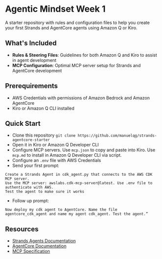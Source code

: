 # Agentic Mindset Week 1

A starter repository with rules and configuration files to help you create your first Strands and AgentCore agents using Amazon Q or Kiro.

## What's Included

- **Rules & Steering Files**: Guidelines for both Amazon Q and Kiro to assist in agent development
- **MCP Configuration**: Optimal MCP server setup for Strands and AgentCore development

## Prerequirements

- AWS Credentials with permissions of Amazon Bedrock and Amazon AgentCore
- Kiro or Amazon Q CLI installed

## Quick Start

- Clone this repository `git clone https://github.com/manuelqg/strands-agentcore-starter`
- Open it in Kiro or Amazon Q Developer CLI
- Configure MCP servers. Use `mcp.json` to copy and paste into Kiro. Use `mcp.md` to install in Amazon Q Developer CLI via script.
- Configure an `.env` file with AWS Credentials
- Send your first prompt:

```
Create a Strands Agent in cdk_agent.py that connects to the AWS CDK MCP server.
Use the MCP server: awslabs.cdk-mcp-server@latest. Use .env file to authenticate with AWS.
Test the agent to make sure it works
```

- Follow up prompt:

```
Now deploy my cdk agent to AgentCore. Name the file agentcore_cdk_agent and name my agent cdk_agent. Test the agent.”
```

## Resources

- [Strands Agents Documentation](https://strandsagents.com/latest/)
- [AgentCore Documentation](https://docs.aws.amazon.com/bedrock-agentcore/latest/devguide/)
- [MCP Specification](https://github.com/modelcontextprotocol/specification)

